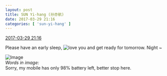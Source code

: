 ```yaml
---
layout: post
title: SUN Yi-hang (孙亦航)
date: 2017-03-29 21:16
categories: [ 'sun-yi-hang' ]
---
```


<div class="weibo-info">
  <a href="http://weibo.com/6108316220/EC4J7EPCz">2017-03-29 21:16</a>
</div>

Please have an early sleep, ![love you](http://img.t.sinajs.cn/t4/appstyle/expression/ext/normal/6d/lovea_org.gif) and get ready for tomorrow. Night ~

<!-- more -->

![Image](https://wx2.sinaimg.cn/mw690/006FnS5mgy1fe40qgqipyj305i01yglh.jpg)  
*Words in image:*  
Sorry, my mobile has only 98% battery left, better stop here.
